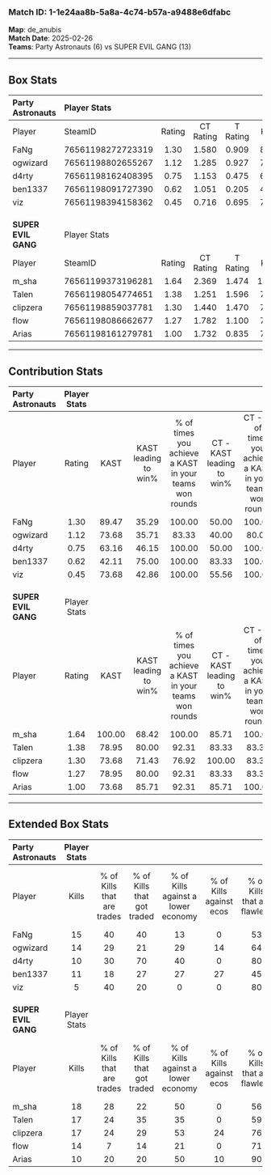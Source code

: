 ### Match ID: 1-1e24aa8b-5a8a-4c74-b57a-a9488e6dfabc  
**Map**: de_anubis  
**Match Date**: 2025-02-26  
**Teams**: Party Astronauts (6) vs SUPER EVIL GANG (13)  

---  

## Box Stats  

| **Party Astronauts** | Player Stats      |        |           |          |        |      |       |         |        |      |     |
| :- | :- | :-: | :-: | :-: | :-: | :-: | :-: | :-: | :-: | :-: | :-: |
| Player               | SteamID           | Rating | CT Rating | T Rating |  KAST  | ADR  | Kills | Assists | Deaths | K/D  | HS% |
| FaNg                 | 76561198272723319 |  1.30  |   1.580   |  0.909   | 89.47  | 84.1 |  15   |    5    |   14   | 1.07 | 53  |
| ogwizard             | 76561198802655267 |  1.12  |   1.285   |  0.927   | 73.68  | 74.0 |  14   |    3    |   13   | 1.08 | 28  |
| d4rty                | 76561198162408395 |  0.75  |   1.153   |  0.475   | 63.16  | 63.4 |  10   |    4    |   16   | 0.63 | 30  |
| ben1337              | 76561198091727390 |  0.62  |   1.051   |  0.205   | 42.11  | 58.1 |  11   |    2    |   16   | 0.69 | 36  |
| viz                  | 76561198394158362 |  0.45  |   0.716   |  0.695   | 73.68  | 35.4 |   5   |    3    |   18   | 0.28 | 80  |
|                      |                   |        |           |          |        |      |       |         |        |      |     |
|                      |                   |        |           |          |        |      |       |         |        |      |     |
|                      |                   |        |           |          |        |      |       |         |        |      |     |
| **SUPER EVIL GANG**  | Player Stats      |        |           |          |        |      |       |         |        |      |     |
| Player               | SteamID           | Rating | CT Rating | T Rating |  KAST  | ADR  | Kills | Assists | Deaths | K/D  | HS% |
| m_sha                | 76561199373196281 |  1.64  |   2.369   |  1.474   | 100.00 | 94.5 |  18   |    6    |   11   | 1.64 | 66  |
| Talen                | 76561198054774651 |  1.38  |   1.251   |  1.596   | 78.95  | 83.7 |  17   |    2    |   11   | 1.55 | 52  |
| clipzera             | 76561198859037781 |  1.30  |   1.440   |  1.470   | 73.68  | 83.1 |  17   |    0    |   12   | 1.42 | 64  |
| flow                 | 76561198086662677 |  1.27  |   1.782   |  1.100   | 78.95  | 71.7 |  14   |    3    |   9    | 1.56 | 14  |
| Arias                | 76561198161279781 |  1.00  |   1.732   |  0.835   | 73.68  | 82.8 |  10   |    8    |   13   | 0.77 | 90  |
---  

## Contribution Stats  

| **Party Astronauts** | Player Stats |        |                      |                                                        |                           |                                                             |                          |                                                            |
| :- | :-: | :-: | :-: | :-: | :-: | :-: | :-: | :-: |
| Player               |    Rating    |  KAST  | KAST leading to win% | % of times you achieve a KAST in your teams won rounds | CT - KAST leading to win% | CT - % of times you achieve a KAST in your teams won rounds | T - KAST leading to win% | T - % of times you achieve a KAST in your teams won rounds |
| FaNg                 |     1.30     | 89.47  |        35.29         |                         100.00                         |           50.00           |                           100.00                            |          14.29           |                           100.00                           |
| ogwizard             |     1.12     | 73.68  |        35.71         |                         83.33                          |           40.00           |                            80.00                            |          25.00           |                           100.00                           |
| d4rty                |     0.75     | 63.16  |        46.15         |                         100.00                         |           50.00           |                           100.00                            |          33.33           |                           100.00                           |
| ben1337              |     0.62     | 42.11  |        75.00         |                         100.00                         |           83.33           |                           100.00                            |          50.00           |                           100.00                           |
| viz                  |     0.45     | 73.68  |        42.86         |                         100.00                         |           55.56           |                           100.00                            |          20.00           |                           100.00                           |
|                      |              |        |                      |                                                        |                           |                                                             |                          |                                                            |
|                      |              |        |                      |                                                        |                           |                                                             |                          |                                                            |
|                      |              |        |                      |                                                        |                           |                                                             |                          |                                                            |
| **SUPER EVIL GANG**  | Player Stats |        |                      |                                                        |                           |                                                             |                          |                                                            |
| Player               |    Rating    |  KAST  | KAST leading to win% | % of times you achieve a KAST in your teams won rounds | CT - KAST leading to win% | CT - % of times you achieve a KAST in your teams won rounds | T - KAST leading to win% | T - % of times you achieve a KAST in your teams won rounds |
| m_sha                |     1.64     | 100.00 |        68.42         |                         100.00                         |           85.71           |                           100.00                            |          58.33           |                           100.00                           |
| Talen                |     1.38     | 78.95  |        80.00         |                         92.31                          |           83.33           |                            83.33                            |          77.78           |                           100.00                           |
| clipzera             |     1.30     | 73.68  |        71.43         |                         76.92                          |          100.00           |                            83.33                            |          55.56           |                           71.43                            |
| flow                 |     1.27     | 78.95  |        80.00         |                         92.31                          |           83.33           |                            83.33                            |          77.78           |                           100.00                           |
| Arias                |     1.00     | 73.68  |        85.71         |                         92.31                          |           85.71           |                           100.00                            |          85.71           |                           85.71                            |
---  

## Extended Box Stats  

| **Party Astronauts** | Player Stats |                            |                            |                                    |                         |                              |                                 |        |                             |                                     |                          |                               |                            |
| :- | :-: | :-: | :-: | :-: | :-: | :-: | :-: | :-: | :-: | :-: | :-: | :-: | :-: |
| Player               |    Kills     | % of Kills that are trades | % of Kills that got traded | % of Kills against a lower economy | % of Kills against ecos | % of Kills that are flawless | % of Kills that are close duels | Deaths | % of Deaths that get traded | % of Deaths against a lower economy | % of Deaths against ecos | % of Deaths that are flawless | % of Deaths that are close |
| FaNg                 |      15      |             40             |             40             |                 13                 |            0            |              53              |               27                |   14   |              7              |                 14                  |            7             |              79               |             7              |
| ogwizard             |      14      |             29             |             21             |                 29                 |           14            |              64              |                7                |   13   |              8              |                  8                  |            0             |              77               |             0              |
| d4rty                |      10      |             30             |             70             |                 40                 |            0            |              80              |               10                |   16   |             25              |                 13                  |            0             |              63               |             6              |
| ben1337              |      11      |             18             |             27             |                 27                 |           27            |              45              |                0                |   16   |             25              |                 13                  |            6             |              69               |             0              |
| viz                  |      5       |             40             |             20             |                 0                  |            0            |              80              |                0                |   18   |             50              |                 11                  |            0             |              50               |             0              |
|                      |              |                            |                            |                                    |                         |                              |                                 |        |                             |                                     |                          |                               |                            |
|                      |              |                            |                            |                                    |                         |                              |                                 |        |                             |                                     |                          |                               |                            |
|                      |              |                            |                            |                                    |                         |                              |                                 |        |                             |                                     |                          |                               |                            |
| **SUPER EVIL GANG**  | Player Stats |                            |                            |                                    |                         |                              |                                 |        |                             |                                     |                          |                               |                            |
| Player               |    Kills     | % of Kills that are trades | % of Kills that got traded | % of Kills against a lower economy | % of Kills against ecos | % of Kills that are flawless | % of Kills that are close duels | Deaths | % of Deaths that get traded | % of Deaths against a lower economy | % of Deaths against ecos | % of Deaths that are flawless | % of Deaths that are close |
| m_sha                |      18      |             28             |             22             |                 50                 |            0            |              56              |                0                |   11   |             55              |                  9                  |            0             |              55               |             9              |
| Talen                |      17      |             24             |             35             |                 35                 |            0            |              59              |               12                |   11   |             27              |                 36                  |            0             |              55               |             18             |
| clipzera             |      17      |             24             |             29             |                 53                 |           24            |              76              |                0                |   12   |             17              |                 17                  |            0             |              67               |             0              |
| flow                 |      14      |             7              |             14             |                 21                 |            0            |              71              |                0                |   9    |             33              |                 22                  |            11            |              67               |             11             |
| Arias                |      10      |             20             |             20             |                 50                 |           10            |              90              |                0                |   13   |             46              |                 23                  |            0             |              69               |             15             |
